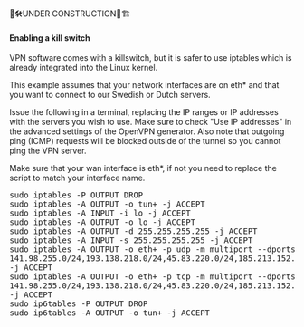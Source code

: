
👷🛠️UNDER CONSTRUCTION🚧🏗<br>

<h4>Enabling a kill switch</h4>

<p>VPN software comes with a killswitch, but it is safer to use iptables which is already integrated into the Linux kernel.</p>

<p>This example assumes that your network interfaces are on eth* and that you want to connect to our Swedish or Dutch servers.</p>

<p>Issue the following in a terminal, replacing the IP ranges or IP addresses with the servers you wish to use. Make sure to check "Use IP addresses" in the advanced settings of the OpenVPN generator. Also note that outgoing ping (ICMP) requests will be blocked outside of the tunnel so you cannot ping the VPN server.</p>

<p>Make sure that your wan interface is eth*, if not you need to replace the script to match your interface name.</p>

<pre>
sudo iptables -P OUTPUT DROP
sudo iptables -A OUTPUT -o tun+ -j ACCEPT
sudo iptables -A INPUT -i lo -j ACCEPT
sudo iptables -A OUTPUT -o lo -j ACCEPT
sudo iptables -A OUTPUT -d 255.255.255.255 -j ACCEPT
sudo iptables -A INPUT -s 255.255.255.255 -j ACCEPT
sudo iptables -A OUTPUT -o eth+ -p udp -m multiport --dports 53,1300:1302,1194:1197 -d
141.98.255.0/24,193.138.218.0/24,45.83.220.0/24,185.213.152.0/24,185.213.154.0/24,185.65.135.0/24,185.65
-j ACCEPT
sudo iptables -A OUTPUT -o eth+ -p tcp -m multiport --dports 53,443 -d
141.98.255.0/24,193.138.218.0/24,45.83.220.0/24,185.213.152.0/24,185.213.154.0/24,185.65.135.0/24,185.65
-j ACCEPT
sudo ip6tables -P OUTPUT DROP
sudo ip6tables -A OUTPUT -o tun+ -j ACCEPT
</pre>
